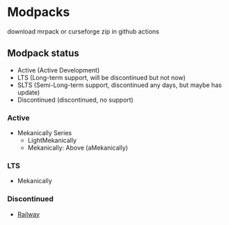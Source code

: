 # Modpacks

download mrpack or curseforge zip in github actions

## Modpack status

- Active (Active Development)
- LTS (Long-term support, will be discontinued but not now)
- SLTS (Semi-Long-term support, discontinued any days, but maybe has update)
- Discontinued (discontinued, no support)

### Active

- Mekanically Series
  - LightMekanically
  - Mekanically: Above (aMekanically)

### LTS

- Mekanically

### Discontinued

- [Railway](https://github.com/MisileLab/h3/tree/489dbd9be69c3198b590559d3c8c39a6b84ded44)
